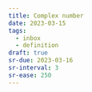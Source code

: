 ```yaml
---
title: Complex number
date: 2023-03-15
tags:
  - inbox
  - definition
draft: true
sr-due: 2023-03-16
sr-interval: 3
sr-ease: 250
---
```


